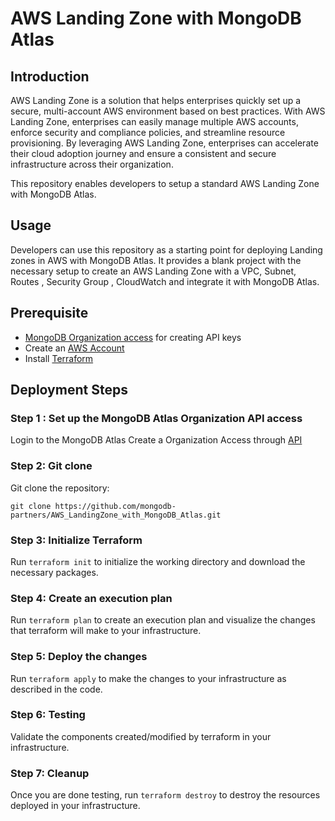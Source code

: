 # AWS Landing Zone with MongoDB Atlas 

## Introduction

AWS Landing Zone is a solution that helps enterprises quickly set up a secure, multi-account AWS environment based on best practices. With AWS Landing Zone, enterprises can easily manage multiple AWS accounts, enforce security and compliance policies, and streamline resource provisioning. By leveraging AWS Landing Zone, enterprises can accelerate their cloud adoption journey and ensure a consistent and secure infrastructure across their organization.

This repository enables developers to setup a standard AWS Landing Zone with MongoDB Atlas.

## Usage

Developers can use this repository as a starting point for deploying Landing zones in AWS with MongoDB Atlas. It provides a blank project with the necessary setup to create an AWS Landing Zone with a VPC, Subnet, Routes , Security Group , CloudWatch and integrate it with MongoDB Atlas.

## Prerequisite

- [MongoDB Organization access](https://www.mongodb.com/docs/atlas/tutorial/manage-organizations/) for creating API keys
- Create an [AWS Account](https://aws.amazon.com/resources/create-account/)
- Install [Terraform](https://developer.hashicorp.com/terraform/tutorials/aws-get-started/install-cli)

## Deployment Steps

### Step 1 : Set up the MongoDB Atlas Organization API access

Login to the MongoDB Atlas
Create a Organization Access through [API](https://www.mongodb.com/docs/atlas/configure-api-access-org/#in---go-to-the-organization-access-manager-page.)

### Step 2: Git clone

Git clone the repository:

` git clone https://github.com/mongodb-partners/AWS_LandingZone_with_MongoDB_Atlas.git `

### Step 3: Initialize Terraform 

Run `terraform init` to initialize the working directory and download the necessary packages.

### Step 4: Create an execution plan

Run `terraform plan` to create an execution plan and visualize the changes that terraform will make to your infrastructure.

### Step 5: Deploy the changes

Run `terraform apply` to make the changes to your infrastructure as described in the code.

### Step 6: Testing

Validate the components created/modified by terraform in your infrastructure.

### Step 7: Cleanup

Once you are done testing, run `terraform destroy` to destroy the resources deployed in your infrastructure.